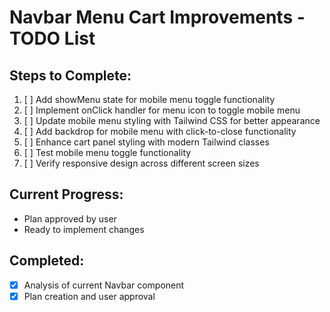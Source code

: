 # Navbar Menu Cart Improvements - TODO List

## Steps to Complete:

1. [ ] Add showMenu state for mobile menu toggle functionality
2. [ ] Implement onClick handler for menu icon to toggle mobile menu
3. [ ] Update mobile menu styling with Tailwind CSS for better appearance
4. [ ] Add backdrop for mobile menu with click-to-close functionality
5. [ ] Enhance cart panel styling with modern Tailwind classes
6. [ ] Test mobile menu toggle functionality
7. [ ] Verify responsive design across different screen sizes

## Current Progress:
- Plan approved by user
- Ready to implement changes

## Completed:
- [x] Analysis of current Navbar component
- [x] Plan creation and user approval
